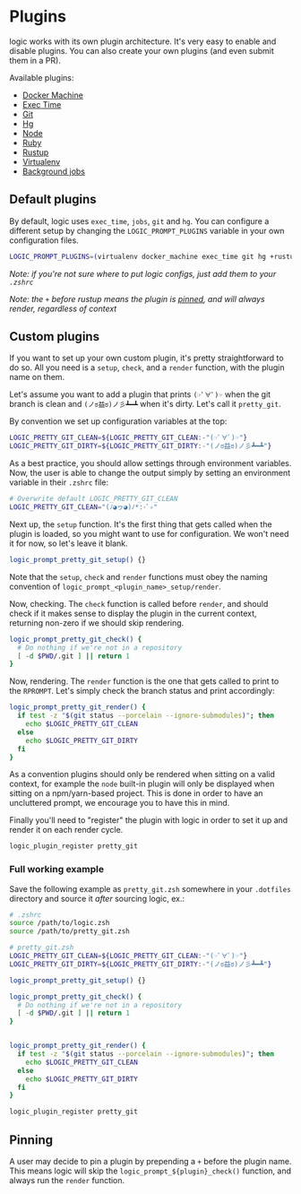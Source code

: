 # Plugins

logic works with its own plugin architecture. It's very easy to enable and
disable plugins. You can also create your own plugins (and even submit them in a
PR).

Available plugins:

* [Docker Machine](/plugins/docker_machine)
* [Exec Time](/plugins/exec_time)
* [Git](/plugins/git)
* [Hg](/plugins/hg)
* [Node](/plugins/node)
* [Ruby](/plugins/ruby)
* [Rustup](/plugins/rustup)
* [Virtualenv](/plugins/virtualenv)
* [Background jobs](/plugins/jobs)

## Default plugins

By default, logic uses `exec_time`, `jobs`, `git` and `hg`. You can configure
a different setup by changing the `LOGIC_PROMPT_PLUGINS` variable in your own
configuration files.


```sh
LOGIC_PROMPT_PLUGINS=(virtualenv docker_machine exec_time git hg +rustup)
```

*Note: if you're not sure where to put logic configs, just add them to your `.zshrc`*

*Note: the `+` before rustup means the plugin is [pinned](#Pinning), and will always render, regardless of context*

## Custom plugins

If you want to set up your own custom plugin, it's pretty straightforward to do
so. All you need is a `setup`, `check`, and a `render` function, with the plugin name on
them.

Let's assume you want to add a plugin that prints `(☞ﾟ∀ﾟ)☞` when the git branch
is clean and `(ノಠ益ಠ)ノ彡┻━┻` when it's dirty. Let's call it `pretty_git`.

By convention we set up configuration variables at the top:

```sh
LOGIC_PRETTY_GIT_CLEAN=${LOGIC_PRETTY_GIT_CLEAN:-"(☞ﾟ∀ﾟ)☞"}
LOGIC_PRETTY_GIT_DIRTY=${LOGIC_PRETTY_GIT_DIRTY:-"(ノಠ益ಠ)ノ彡┻━┻"}

```

As a best practice, you should allow settings through environment variables.
Now, the user is able to change the output simply by setting an environment
variable in their `.zshrc` file:

```sh
# Overwrite default LOGIC_PRETTY_GIT_CLEAN
LOGIC_PRETTY_GIT_CLEAN="(ﾉ◕ヮ◕)ﾉ*:･ﾟ✧"
```

Next up, the `setup` function. It's the first thing that gets called when the
plugin is loaded, so you might want to use for configuration. We won't need it
for now, so let's leave it blank.

```sh
logic_prompt_pretty_git_setup() {}
```

Note that the `setup`, `check` and `render` functions must obey the naming convention of
`logic_prompt_<plugin_name>_setup/render`.

Now, checking. The `check` function is called before `render`, and should check if
it makes sense to display the plugin in the current context, returning non-zero if
we should skip rendering.

```sh
logic_prompt_pretty_git_check() {
  # Do nothing if we're not in a repository
  [ -d $PWD/.git ] || return 1
}
```

Now, rendering. The `render` function is the one that gets called to print to
the `RPROMPT`. Let's simply check the branch status and print accordingly:

```sh
logic_prompt_pretty_git_render() {
  if test -z "$(git status --porcelain --ignore-submodules)"; then
    echo $LOGIC_PRETTY_GIT_CLEAN
  else
    echo $LOGIC_PRETTY_GIT_DIRTY
  fi
}
```

As a convention plugins should only be rendered when sitting on a valid context,
for example the `node` built-in plugin will only be displayed when sitting on a
npm/yarn-based project. This is done in order to have an uncluttered prompt, we
encourage you to have this in mind.

Finally you'll need to "register" the plugin with logic in order to set it up
and render it on each render cycle.

```sh
logic_plugin_register pretty_git
```

### Full working example

Save the following example as `pretty_git.zsh` somewhere in your `.dotfiles` 
directory and source it _after_ sourcing logic, ex.:

```sh
# .zshrc
source /path/to/logic.zsh
source /path/to/pretty_git.zsh

```

```sh
# pretty_git.zsh
LOGIC_PRETTY_GIT_CLEAN=${LOGIC_PRETTY_GIT_CLEAN:-"(☞ﾟ∀ﾟ)☞"}
LOGIC_PRETTY_GIT_DIRTY=${LOGIC_PRETTY_GIT_DIRTY:-"(ノಠ益ಠ)ノ彡┻━┻"}

logic_prompt_pretty_git_setup() {}

logic_prompt_pretty_git_check() {
  # Do nothing if we're not in a repository
  [ -d $PWD/.git ] || return 1
}


logic_prompt_pretty_git_render() {
  if test -z "$(git status --porcelain --ignore-submodules)"; then
    echo $LOGIC_PRETTY_GIT_CLEAN
  else
    echo $LOGIC_PRETTY_GIT_DIRTY
  fi
}

logic_plugin_register pretty_git

```

## Pinning

A user may decide to pin a plugin by prepending a `+` before the plugin name.
This means logic will skip the `logic_prompt_${plugin}_check()` function, and always run the `render` function.
